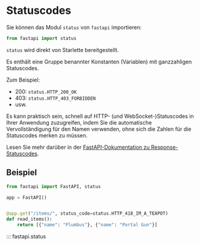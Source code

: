 # Statuscodes

Sie können das Modul `status` von `fastapi` importieren:

```python
from fastapi import status
```

`status` wird direkt von Starlette bereitgestellt.

Es enthält eine Gruppe benannter Konstanten (Variablen) mit ganzzahligen Statuscodes.

Zum Beispiel:

* 200: `status.HTTP_200_OK`
* 403: `status.HTTP_403_FORBIDDEN`
* usw.

Es kann praktisch sein, schnell auf HTTP- (und WebSocket-)Statuscodes in Ihrer Anwendung zuzugreifen, indem Sie die automatische Vervollständigung für den Namen verwenden, ohne sich die Zahlen für die Statuscodes merken zu müssen.

Lesen Sie mehr darüber in der [FastAPI-Dokumentation zu Response-Statuscodes](../tutorial/response-status-code.md).

## Beispiel

```python
from fastapi import FastAPI, status

app = FastAPI()


@app.get("/items/", status_code=status.HTTP_418_IM_A_TEAPOT)
def read_items():
    return [{"name": "Plumbus"}, {"name": "Portal Gun"}]
```

::: fastapi.status
